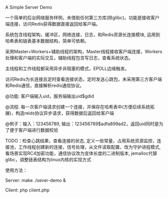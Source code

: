 A Simple Server Demo

一个简单的后台网络服务样例，未借助任何第三方库(除glibc)。功能是接收客户端连接，访问Redis获得数据直接返回给客户端。

系统包含线程架构，缓冲区，网络连接，日志，和Redis资源长连接模块, 运用到哈希表和链表基本数据结构，简单可依赖。

采用Master+Workers+辅助线程的架构，Master线程接收客户端连接，Workers处理和客户端的实际交互，辅助线程包含写日志，查看系统状态。

主线程和工作线程都采用异步非阻塞的模式，EPOLL边缘触发。

访问Redis为长连接且定时查看连接状态，定时发送心跳包，未采用第三方客户端和Redis通信，直接解析redis通信协议。

@功能: 客户端输入uid，服务端输出uid$gdid

@流程: 每一次客户端请求创建一个连接，并保存在哈希表中(方便后续系统拓展)，构造reids协议异步请求，获得数据后返回给客户端

@例子：输入：123456789, 输出：123456789$adfa899ad2，返回uid同时是为了便于客户端进行数据校验

TODO：检查心跳结果，查看连接的状态, 定义一些常量，占用系统资源监控，连接池，工作线程创建新的连接，信号处理，从文件读取配置，改为守护进程模式, 看场景实现RC4加密功能，通信协议改为变体长度的二进制版本, jemalloc代替glibc，调整链表结构为linux内核的实现方式

使用方法：

Server: make ./sever-demo &

Client: php client.php